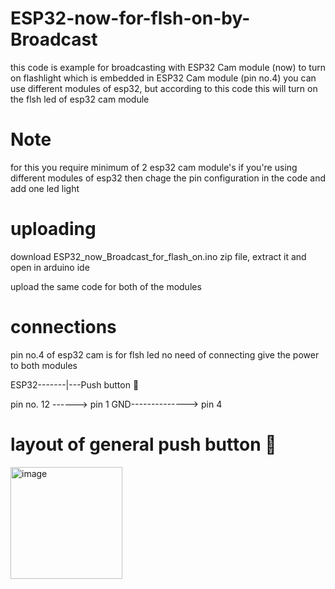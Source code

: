 # ESP32-now-for-flsh-on-by-Broadcast
this code is example for broadcasting with ESP32 Cam module (now) to turn on flashlight which is embedded in ESP32 Cam module (pin no.4)
you can use different modules of esp32, but according to this code this will turn on the flsh led of esp32 cam module
# Note 
for this you require minimum of 2 esp32 cam module's 
if you're using different modules of esp32 then chage the pin configuration in the code and add one led light 
# uploading
download ESP32_now_Broadcast_for_flash_on.ino zip file, extract it and open in arduino ide

upload the same code for both of the modules
# connections
pin no.4 of esp32 cam is for flsh led no need of connecting 
give the power to both modules

ESP32-------|---Push button 🔳 

pin no. 12 ------> pin 1
GND--------------> pin 4
# layout of general push button 🔳
<img width="179" alt="image" src="https://github.com/user-attachments/assets/1ef853b9-3abc-4f5c-8113-58b710d1dffc">


